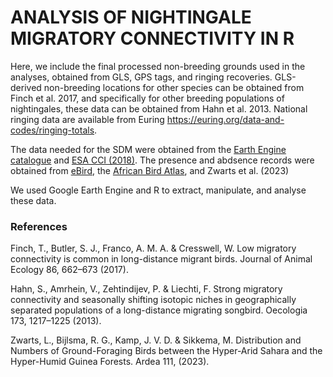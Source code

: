 # ANALYSIS OF NIGHTINGALE MIGRATORY CONNECTIVITY IN R

Here, we include the final processed non-breeding grounds used in the analyses, obtained from GLS, GPS tags, and ringing recoveries. GLS-derived non-breeding locations for other species can be obtained from Finch et al. 2017, and specifically for other breeding populations of nightingales, these data can be obtained from Hahn et al. 2013. National ringing data are available from Euring https://euring.org/data-and-codes/ringing-totals.

The data needed for the SDM were obtained from the [Earth Engine catalogue](https://developers.google.com/earth-engine/datasets/) and [ESA CCI (2018)](https://www.esa-landcover-cci.org/). The presence and abdsence records were obtained from [eBird](https://ebird.org/home), the [African Bird Atlas](https://www.birdmap.africa/), and Zwarts et al. (2023)

We used Google Earth Engine and R to extract, manipulate, and analyse these data.

### References 

Finch, T., Butler, S. J., Franco, A. M. A. & Cresswell, W. Low migratory connectivity is common in long-distance migrant birds. Journal of Animal Ecology 86, 662–673 (2017).

Hahn, S., Amrhein, V., Zehtindijev, P. & Liechti, F. Strong migratory connectivity and seasonally shifting isotopic niches in geographically separated populations of a long-distance migrating songbird. Oecologia 173, 1217–1225 (2013).

Zwarts, L., Bijlsma, R. G., Kamp, J. V. D. & Sikkema, M. Distribution and Numbers of Ground-Foraging Birds between the Hyper-Arid Sahara and the Hyper-Humid Guinea Forests. Ardea 111, (2023).
